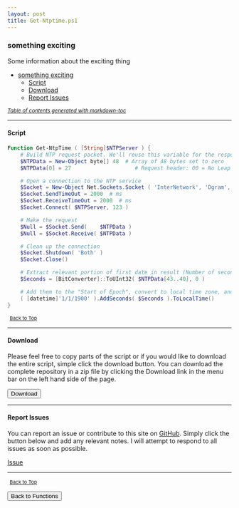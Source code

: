 ```yaml
---
layout: post
title: Get-Ntptime.ps1
---
```


### something exciting

Some information about the exciting thing

- [something exciting](#something-exciting)
  - [Script](#script)
  - [Download](#download)
  - [Report Issues](#report-issues)

<small><i><a href='http://ecotrust-canada.github.io/markdown-toc/'>Table of contents generated with markdown-toc</a></i></small>

---

#### Script

```powershell
Function Get-NtpTime ( [String]$NTPServer ) {
    # Build NTP request packet. We'll reuse this variable for the response packet
    $NTPData = New-Object byte[] 48  # Array of 48 bytes set to zero
    $NTPData[0] = 27                    # Request header: 00 = No Leap Warning; 011 = Version 3; 011 = Client Mode; 00011011 = 27

    # Open a connection to the NTP service
    $Socket = New-Object Net.Sockets.Socket ( 'InterNetwork', 'Dgram', 'Udp' )
    $Socket.SendTimeOut = 2000  # ms
    $Socket.ReceiveTimeOut = 2000  # ms
    $Socket.Connect( $NTPServer, 123 )

    # Make the request
    $Null = $Socket.Send(    $NTPData )
    $Null = $Socket.Receive( $NTPData )

    # Clean up the connection
    $Socket.Shutdown( 'Both' )
    $Socket.Close()

    # Extract relevant portion of first date in result (Number of seconds since "Start of Epoch")
    $Seconds = [BitConverter]::ToUInt32( $NTPData[43..40], 0 )

    # Add them to the "Start of Epoch", convert to local time zone, and return
    ( [datetime]'1/1/1900' ).AddSeconds( $Seconds ).ToLocalTime()
}
```

<span style="font-size:11px;"><a href="#"><i class="fas fa-caret-up" aria-hidden="true" style="color: white; margin-right:5px;"></i>Back to Top</a></span>

---

#### Download

Please feel free to copy parts of the script or if you would like to download the entire script, simple click the download button. You can download the complete repository in a zip file by clicking the Download link in the menu bar on the left hand side of the page.

<button class="btn" type="submit" onclick="window.open('/PowerShell/functions/time/Get-Ntptime.ps1')">
    <i class="fa fa-cloud-download-alt">
    </i>
        Download
</button>

---

#### Report Issues

You can report an issue or contribute to this site on <a href="https://github.com/BanterBoy/scripts-blog/issues">GitHub</a>. Simply click the button below and add any relevant notes. I will attempt to respond to all issues as soon as possible.

<!-- Place this tag where you want the button to render. -->

<a class="github-button" href="https://github.com/BanterBoy/scripts-blog/issues/new?title=Get-Ntptime.ps1&body=There is a problem with this function. Please find details below." data-show-count="true" aria-label="Issue BanterBoy/scripts-blog on GitHub">Issue</a>

---

<span style="font-size:11px;"><a href="#"><i class="fas fa-caret-up" aria-hidden="true" style="color: white; margin-right:5px;"></i>Back to Top</a></span>

<a href="/menu/_pages/functions.html">
    <button class="btn">
        <i class='fas fa-reply'>
        </i>
            Back to Functions
    </button>
</a>

[1]: http://ecotrust-canada.github.io/markdown-toc
[2]: https://github.com/googlearchive/code-prettify
